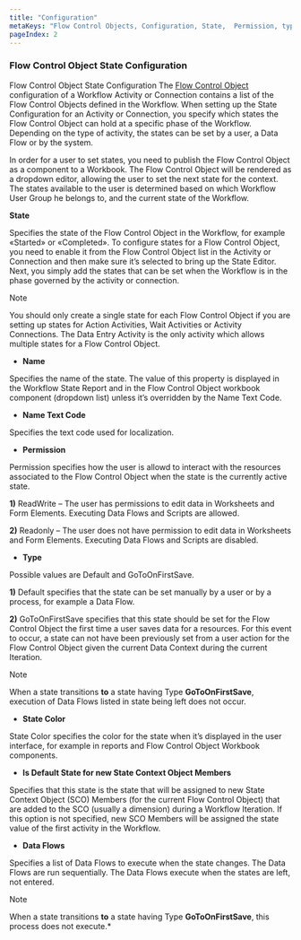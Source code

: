 ```yaml
---
title: "Configuration"
metaKeys: "Flow Control Objects, Configuration, State,  Permission, type, Permission"
pageIndex: 2
---
```


### Flow Control Object State Configuration

Flow Control Object State Configuration
The [Flow Control Object](../flowcontrolobj.md) configuration of a Workflow Activity or Connection contains a list of the Flow Control Objects defined in the Workflow.  When setting up the State Configuration for an Activity or Connection, you specify which states the Flow Control Object can hold at a specific phase of the Workflow. Depending on the type of activity, the states can be set by a user, a Data Flow or by the system. 

In order for a user to set states, you need to publish the Flow Control Object as a component to a Workbook. The Flow Control Object will be rendered as a dropdown editor, allowing the user to set the next state for the context. The states available to the user is determined based on which Workflow User Group he belongs to, and the current state of the Workflow.

**State**

Specifies the state of the Flow Control Object in the Workflow, for example «Started» or «Completed».
To configure states for a Flow Control Object, you need to enable it from the Flow Control Object list in the Activity or Connection and then make sure it’s selected to bring up the State Editor. Next, you simply add the states that can be set when the Workflow is in the phase governed by the activity or connection.


> [!NOTE]
> You should only create a single state for each Flow Control Object if you are setting up states for Action Activities, Wait Activities or Activity Connections. The Data Entry Activity is the only activity which allows multiple states for a Flow Control Object.

*	**Name**

 Specifies the name of the state. The value of this property is displayed in the Workflow State Report and in the Flow Control Object workbook component (dropdown list) unless it’s overridden by the Name Text Code.

*	**Name Text Code**

 Specifies the text code used for localization.

*	**Permission**

 Permission specifies how the user is allowd to interact with the resources associated to the Flow Control Object when the state is the currently active state.

 **1)**	ReadWrite – The user has permissions to edit data in Worksheets and Form Elements. Executing Data Flows and Scripts are allowed.

 **2)**	Readonly – The user does not have permission to edit data in Worksheets and Form Elements. Executing Data Flows and Scripts are disabled.

*	**Type**

 Possible values are Default and GoToOnFirstSave.

 **1)**	Default specifies that the state can be set manually by a user or by a process, for example a Data Flow.

 **2)**	GoToOnFirstSave specifies that this state should be set for the Flow Control Object the first time a user saves data for a resources. For this event to occur, a state can not have been previously set from a user action for the Flow Control Object given the current Data Context during the current Iteration.

 
> [!NOTE]
> When a state transitions **to** a state having Type **GoToOnFirstSave**, execution of Data Flows listed in state being left does not occur.

*	**State Color**

 State Color specifies the color for the state when it’s displayed in the user interface, for example in reports and Flow Control Object Workbook components. 

*	**Is Default State for new State Context Object Members**

 Specifies that this state is the state that will be assigned to new State Context Object (SCO) Members (for the current Flow Control Object) that are added to the SCO (usually a dimension) during a Workflow Iteration. If this option is not specified, new SCO Members will be assigned the state value of the first activity in the Workflow.

*	**Data Flows**

 Specifies a list of Data Flows to execute when the state changes. The Data Flows are run sequentially. The Data Flows execute when the states are left, not entered.

  
> [!NOTE]
> When a state transitions **to** a state having Type **GoToOnFirstSave**, this process does not execute.*
